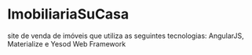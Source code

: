 ﻿# ImobiliariaSuCasa

site de venda de imóveis que utiliza as seguintes tecnologias:
AngularJS,
Materialize e 
Yesod Web Framework
